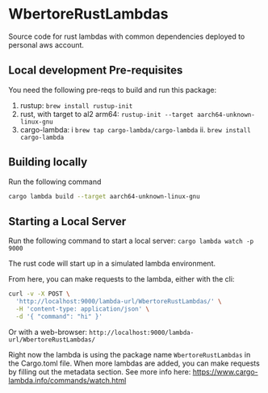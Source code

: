 # WbertoreRustLambdas
Source code for rust lambdas with common dependencies deployed to personal aws account.

## Local development Pre-requisites
You need the following pre-reqs to build and run this package:
1. rustup: `brew install rustup-init`
2. rust, with target to al2 arm64: `rustup-init --target aarch64-unknown-linux-gnu`
3. cargo-lambda:
   i `brew tap cargo-lambda/cargo-lambda`
   ii. `brew install cargo-lambda`

## Building locally
Run the following command
```bash
cargo lambda build --target aarch64-unknown-linux-gnu
```

## Starting a Local Server
Run the following command to start a local server:
`cargo lambda watch -p 9000`

The rust code will start up in a simulated lambda environment.

From here, you can make requests to the lambda, either with the cli:
```bash
curl -v -X POST \
  'http://localhost:9000/lambda-url/WbertoreRustLambdas/' \
  -H 'content-type: application/json' \
  -d '{ "command": "hi" }'
```

Or with a web-browser:
`http://localhost:9000/lambda-url/WbertoreRustLambdas/`

Right now the lambda is using the package name `WbertoreRustLambdas` in the Cargo.toml file. When more lambdas are
added, you can make requests by filling out the metadata section. See more info here:
https://www.cargo-lambda.info/commands/watch.html
